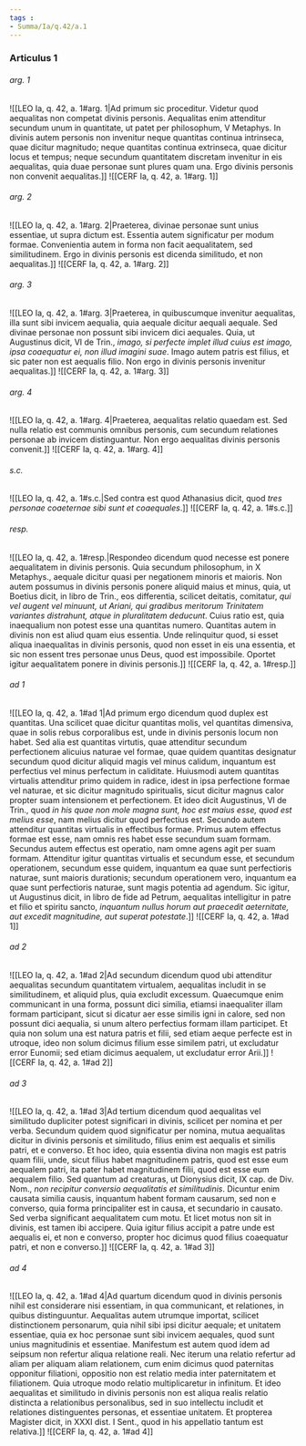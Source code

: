 ```yaml
---
tags : 
- Summa/Ia/q.42/a.1
---
```


### Articulus 1

###### arg. 1
![[LEO Ia, q. 42, a. 1#arg. 1|Ad primum sic proceditur. Videtur quod aequalitas non competat divinis personis. Aequalitas enim attenditur secundum unum in quantitate, ut patet per philosophum, V Metaphys. In divinis autem personis non invenitur neque quantitas continua intrinseca, quae dicitur magnitudo; neque quantitas continua extrinseca, quae dicitur locus et tempus; neque secundum quantitatem discretam invenitur in eis aequalitas, quia duae personae sunt plures quam una. Ergo divinis personis non convenit aequalitas.]]
![[CERF Ia, q. 42, a. 1#arg. 1]]

###### arg. 2
![[LEO Ia, q. 42, a. 1#arg. 2|Praeterea, divinae personae sunt unius essentiae, ut supra dictum est. Essentia autem significatur per modum formae. Convenientia autem in forma non facit aequalitatem, sed similitudinem. Ergo in divinis personis est dicenda similitudo, et non aequalitas.]]
![[CERF Ia, q. 42, a. 1#arg. 2]]

###### arg. 3
![[LEO Ia, q. 42, a. 1#arg. 3|Praeterea, in quibuscumque invenitur aequalitas, illa sunt sibi invicem aequalia, quia aequale dicitur aequali aequale. Sed divinae personae non possunt sibi invicem dici aequales. Quia, ut Augustinus dicit, VI de Trin., *imago, si perfecte implet illud cuius est imago, ipsa coaequatur ei, non illud imagini suae*. Imago autem patris est filius, et sic pater non est aequalis filio. Non ergo in divinis personis invenitur aequalitas.]]
![[CERF Ia, q. 42, a. 1#arg. 3]]

###### arg. 4
![[LEO Ia, q. 42, a. 1#arg. 4|Praeterea, aequalitas relatio quaedam est. Sed nulla relatio est communis omnibus personis, cum secundum relationes personae ab invicem distinguantur. Non ergo aequalitas divinis personis convenit.]]
![[CERF Ia, q. 42, a. 1#arg. 4]]

###### s.c.
![[LEO Ia, q. 42, a. 1#s.c.|Sed contra est quod Athanasius dicit, quod *tres personae coaeternae sibi sunt et coaequales*.]]
![[CERF Ia, q. 42, a. 1#s.c.]]

###### resp.
![[LEO Ia, q. 42, a. 1#resp.|Respondeo dicendum quod necesse est ponere aequalitatem in divinis personis. Quia secundum philosophum, in X Metaphys., aequale dicitur quasi per negationem minoris et maioris. Non autem possumus in divinis personis ponere aliquid maius et minus, quia, ut Boetius dicit, in libro de Trin., eos differentia, scilicet deitatis, comitatur, *qui vel augent vel minuunt, ut Ariani, qui gradibus meritorum Trinitatem variantes distrahunt, atque in pluralitatem deducunt*. Cuius ratio est, quia inaequalium non potest esse una quantitas numero. Quantitas autem in divinis non est aliud quam eius essentia. Unde relinquitur quod, si esset aliqua inaequalitas in divinis personis, quod non esset in eis una essentia, et sic non essent tres personae unus Deus, quod est impossibile. Oportet igitur aequalitatem ponere in divinis personis.]]
![[CERF Ia, q. 42, a. 1#resp.]]

###### ad 1
![[LEO Ia, q. 42, a. 1#ad 1|Ad primum ergo dicendum quod duplex est quantitas. Una scilicet quae dicitur quantitas molis, vel quantitas dimensiva, quae in solis rebus corporalibus est, unde in divinis personis locum non habet. Sed alia est quantitas virtutis, quae attenditur secundum perfectionem alicuius naturae vel formae, quae quidem quantitas designatur secundum quod dicitur aliquid magis vel minus calidum, inquantum est perfectius vel minus perfectum in caliditate. Huiusmodi autem quantitas virtualis attenditur primo quidem in radice, idest in ipsa perfectione formae vel naturae, et sic dicitur magnitudo spiritualis, sicut dicitur magnus calor propter suam intensionem et perfectionem. Et ideo dicit Augustinus, VI de Trin., quod *in his quae non mole magna sunt, hoc est maius esse, quod est melius esse*, nam melius dicitur quod perfectius est. Secundo autem attenditur quantitas virtualis in effectibus formae. Primus autem effectus formae est esse, nam omnis res habet esse secundum suam formam. Secundus autem effectus est operatio, nam omne agens agit per suam formam. Attenditur igitur quantitas virtualis et secundum esse, et secundum operationem, secundum esse quidem, inquantum ea quae sunt perfectioris naturae, sunt maioris durationis; secundum operationem vero, inquantum ea quae sunt perfectioris naturae, sunt magis potentia ad agendum. Sic igitur, ut Augustinus dicit, in libro de fide ad Petrum, aequalitas intelligitur in patre et filio et spiritu sancto, *inquantum nullus horum aut praecedit aeternitate, aut excedit magnitudine, aut superat potestate*.]]
![[CERF Ia, q. 42, a. 1#ad 1]]

###### ad 2
![[LEO Ia, q. 42, a. 1#ad 2|Ad secundum dicendum quod ubi attenditur aequalitas secundum quantitatem virtualem, aequalitas includit in se similitudinem, et aliquid plus, quia excludit excessum. Quaecumque enim communicant in una forma, possunt dici similia, etiamsi inaequaliter illam formam participant, sicut si dicatur aer esse similis igni in calore, sed non possunt dici aequalia, si unum altero perfectius formam illam participet. Et quia non solum una est natura patris et filii, sed etiam aeque perfecte est in utroque, ideo non solum dicimus filium esse similem patri, ut excludatur error Eunomii; sed etiam dicimus aequalem, ut excludatur error Arii.]]
![[CERF Ia, q. 42, a. 1#ad 2]]

###### ad 3
![[LEO Ia, q. 42, a. 1#ad 3|Ad tertium dicendum quod aequalitas vel similitudo dupliciter potest significari in divinis, scilicet per nomina et per verba. Secundum quidem quod significatur per nomina, mutua aequalitas dicitur in divinis personis et similitudo, filius enim est aequalis et similis patri, et e converso. Et hoc ideo, quia essentia divina non magis est patris quam filii, unde, sicut filius habet magnitudinem patris, quod est esse eum aequalem patri, ita pater habet magnitudinem filii, quod est esse eum aequalem filio. Sed quantum ad creaturas, ut Dionysius dicit, IX cap. de Div. Nom., *non recipitur conversio aequalitatis et similitudinis*. Dicuntur enim causata similia causis, inquantum habent formam causarum, sed non e converso, quia forma principaliter est in causa, et secundario in causato. Sed verba significant aequalitatem cum motu. Et licet motus non sit in divinis, est tamen ibi accipere. Quia igitur filius accipit a patre unde est aequalis ei, et non e converso, propter hoc dicimus quod filius coaequatur patri, et non e converso.]]
![[CERF Ia, q. 42, a. 1#ad 3]]

###### ad 4
![[LEO Ia, q. 42, a. 1#ad 4|Ad quartum dicendum quod in divinis personis nihil est considerare nisi essentiam, in qua communicant, et relationes, in quibus distinguuntur. Aequalitas autem utrumque importat, scilicet distinctionem personarum, quia nihil sibi ipsi dicitur aequale; et unitatem essentiae, quia ex hoc personae sunt sibi invicem aequales, quod sunt unius magnitudinis et essentiae. Manifestum est autem quod idem ad seipsum non refertur aliqua relatione reali. Nec iterum una relatio refertur ad aliam per aliquam aliam relationem, cum enim dicimus quod paternitas opponitur filiationi, oppositio non est relatio media inter paternitatem et filiationem. Quia utroque modo relatio multiplicaretur in infinitum. Et ideo aequalitas et similitudo in divinis personis non est aliqua realis relatio distincta a relationibus personalibus, sed in suo intellectu includit et relationes distinguentes personas, et essentiae unitatem. Et propterea Magister dicit, in XXXI dist. I Sent., quod in his appellatio tantum est relativa.]]
![[CERF Ia, q. 42, a. 1#ad 4]]

